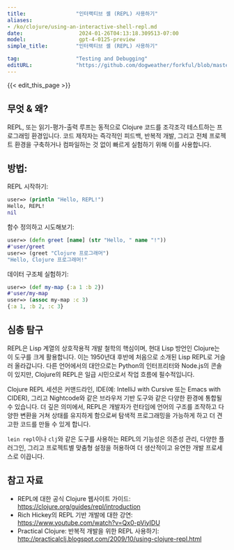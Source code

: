 ```yaml
---
title:                "인터랙티브 셸 (REPL) 사용하기"
aliases:
- /ko/clojure/using-an-interactive-shell-repl.md
date:                  2024-01-26T04:13:18.309513-07:00
model:                 gpt-4-0125-preview
simple_title:         "인터랙티브 셸 (REPL) 사용하기"

tag:                  "Testing and Debugging"
editURL:              "https://github.com/dogweather/forkful/blob/master/content/ko/clojure/using-an-interactive-shell-repl.md"
---
```


{{< edit_this_page >}}

## 무엇 & 왜?
REPL, 또는 읽기-평가-출력 루프는 동적으로 Clojure 코드를 조각조각 테스트하는 프로그래밍 환경입니다. 코드 제작자는 즉각적인 피드백, 반복적 개발, 그리고 전체 프로젝트 환경을 구축하거나 컴파일하는 것 없이 빠르게 실험하기 위해 이를 사용합니다.

## 방법:
REPL 시작하기:

```Clojure
user=> (println "Hello, REPL!")
Hello, REPL!
nil
```

함수 정의하고 시도해보기:
```Clojure
user=> (defn greet [name] (str "Hello, " name "!"))
#'user/greet
user=> (greet "Clojure 프로그래머")
"Hello, Clojure 프로그래머!"
```

데이터 구조체 실험하기:
```Clojure
user=> (def my-map {:a 1 :b 2})
#'user/my-map
user=> (assoc my-map :c 3)
{:a 1, :b 2, :c 3}
```

## 심층 탐구
REPL은 Lisp 계열의 상호작용적 개발 철학의 핵심이며, 현대 Lisp 방언인 Clojure는 이 도구를 크게 활용합니다. 이는 1950년대 후반에 처음으로 소개된 Lisp REPL로 거슬러 올라갑니다. 다른 언어에서의 대안으로는 Python의 인터프리터와 Node.js의 콘솔이 있지만, Clojure의 REPL은 일급 시민으로서 작업 흐름에 필수적입니다.

Clojure REPL 세션은 커맨드라인, IDE(예: IntelliJ with Cursive 또는 Emacs with CIDER), 그리고 Nightcode와 같은 브라우저 기반 도구와 같은 다양한 환경에 통합될 수 있습니다. 더 깊은 의미에서, REPL은 개발자가 런타임에 언어의 구조를 조작하고 다양한 변환을 거쳐 상태를 유지하게 함으로써 탐색적 프로그래밍을 가능하게 하고 더 견고한 코드를 만들 수 있게 합니다.

`lein repl`이나 `clj`와 같은 도구를 사용하는 REPL의 기능성은 의존성 관리, 다양한 플러그인, 그리고 프로젝트별 맞춤형 설정을 허용하여 더 생산적이고 유연한 개발 프로세스로 이끕니다.

## 참고 자료
- REPL에 대한 공식 Clojure 웹사이트 가이드: https://clojure.org/guides/repl/introduction
- Rich Hickey의 REPL 기반 개발에 대한 강연: https://www.youtube.com/watch?v=Qx0-pViyIDU
- Practical Clojure: 반복적 개발을 위한 REPL 사용하기: http://practicalclj.blogspot.com/2009/10/using-clojure-repl.html
